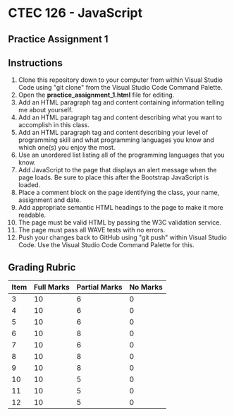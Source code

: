 # CTEC 126 - JavaScript

## Practice Assignment 1

## Instructions

1. Clone this repository down to your computer from within Visual Studio Code using "git clone" from the Visual Studio Code Command Palette.
2. Open the **practice_assignment_1.html** file for editing.
3. Add an HTML paragraph tag and content containing information telling me about yourself.
4. Add an HTML paragraph tag and content describing what you want to accomplish in this class.
5. Add an HTML paragraph tag and content describing your level of programming skill and what programming languages you know and which one(s) you enjoy the most.
6. Use an unordered list listing all of the programming languages that you know.
7. Add JavaScript to the page that displays an alert message when the page loads. Be sure to place this after the Bootstrap JavaScript is loaded.
8. Place a comment block on the page identifying the class, your name, assignment and date.
9. Add appropriate semantic HTML headings to the page to make it more readable.
10. The page must be valid HTML by passing the W3C validation service.
11. The page must pass all WAVE tests with no errors.
12. Push your changes back to GitHub using "git push" within Visual Studio Code. Use the Visual Studio Code Command Palette for this.

## Grading Rubric

| Item | Full Marks  | Partial Marks | No Marks |
|:--|:--|:--|:--|
| 3 | 10 | 6 | 0 |
| 4 | 10 | 6 | 0 |
| 5 | 10 | 6 | 0 |
| 6 | 10 | 8 | 0 |
| 7 | 10 | 6 | 0 |
| 8 | 10 | 8 | 0 |
| 9 | 10 | 8 | 0 |
| 10 | 10 | 5 | 0 |
| 11 | 10 | 5 | 0 |
| 12 | 10 | 5 | 0 |
